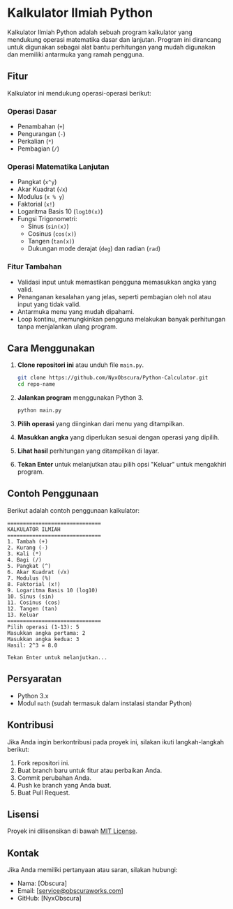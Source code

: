 # Kalkulator Ilmiah Python

Kalkulator Ilmiah Python adalah sebuah program kalkulator yang mendukung operasi matematika dasar dan lanjutan. Program ini dirancang untuk digunakan sebagai alat bantu perhitungan yang mudah digunakan dan memiliki antarmuka yang ramah pengguna.

## Fitur

Kalkulator ini mendukung operasi-operasi berikut:

### Operasi Dasar
- Penambahan (`+`)
- Pengurangan (`-`)
- Perkalian (`*`)
- Pembagian (`/`)

### Operasi Matematika Lanjutan
- Pangkat (`x^y`)
- Akar Kuadrat (`√x`)
- Modulus (`x % y`)
- Faktorial (`x!`)
- Logaritma Basis 10 (`log10(x)`)
- Fungsi Trigonometri:
  - Sinus (`sin(x)`)
  - Cosinus (`cos(x)`)
  - Tangen (`tan(x)`)
  - Dukungan mode derajat (`deg`) dan radian (`rad`)

### Fitur Tambahan
- Validasi input untuk memastikan pengguna memasukkan angka yang valid.
- Penanganan kesalahan yang jelas, seperti pembagian oleh nol atau input yang tidak valid.
- Antarmuka menu yang mudah dipahami.
- Loop kontinu, memungkinkan pengguna melakukan banyak perhitungan tanpa menjalankan ulang program.

## Cara Menggunakan

1. **Clone repositori ini** atau unduh file `main.py`.
   ```bash
   git clone https://github.com/NyxObscura/Python-Calculator.git
   cd repo-name
   ```

2. **Jalankan program** menggunakan Python 3.
   ```bash
   python main.py
   ```

3. **Pilih operasi** yang diinginkan dari menu yang ditampilkan.

4. **Masukkan angka** yang diperlukan sesuai dengan operasi yang dipilih.

5. **Lihat hasil** perhitungan yang ditampilkan di layar.

6. **Tekan Enter** untuk melanjutkan atau pilih opsi "Keluar" untuk mengakhiri program.

## Contoh Penggunaan

Berikut adalah contoh penggunaan kalkulator:

```
==============================
KALKULATOR ILMIAH
==============================
1. Tambah (+)
2. Kurang (-)
3. Kali (*)
4. Bagi (/)
5. Pangkat (^)
6. Akar Kuadrat (√x)
7. Modulus (%)
8. Faktorial (x!)
9. Logaritma Basis 10 (log10)
10. Sinus (sin)
11. Cosinus (cos)
12. Tangen (tan)
13. Keluar
==============================
Pilih operasi (1-13): 5
Masukkan angka pertama: 2
Masukkan angka kedua: 3
Hasil: 2^3 = 8.0

Tekan Enter untuk melanjutkan...
```

## Persyaratan

- Python 3.x
- Modul `math` (sudah termasuk dalam instalasi standar Python)

## Kontribusi

Jika Anda ingin berkontribusi pada proyek ini, silakan ikuti langkah-langkah berikut:

1. Fork repositori ini.
2. Buat branch baru untuk fitur atau perbaikan Anda.
3. Commit perubahan Anda.
4. Push ke branch yang Anda buat.
5. Buat Pull Request.

## Lisensi

Proyek ini dilisensikan di bawah [MIT License](LICENSE).

## Kontak

Jika Anda memiliki pertanyaan atau saran, silakan hubungi:

- Nama: [Obscura]
- Email: [service@obscuraworks.com]
- GitHub: [NyxObscura]
